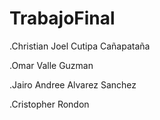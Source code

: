 # TrabajoFinal

.Christian Joel Cutipa Cañapataña

.Omar Valle Guzman

.Jairo Andree Alvarez Sanchez

.Cristopher Rondon
